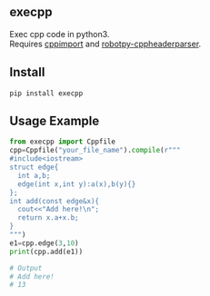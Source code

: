 ## execpp
Exec cpp code in python3.  
Requires [cppimport](https://github.com/tbenthompson/cppimport) and [robotpy-cppheaderparser](https://github.com/robotpy/robotpy-cppheaderparser).
## Install
```
pip install execpp
```
## Usage Example
```python
from execpp import Cppfile
cpp=Cppfile("your_file_name").compile(r"""
#include<iostream>
struct edge{
  int a,b;
  edge(int x,int y):a(x),b(y){}
};
int add(const edge&x){
  cout<<"Add here!\n";
  return x.a+x.b;
}
""")
e1=cpp.edge(3,10)
print(cpp.add(e1))

# Output
# Add here!
# 13
```
